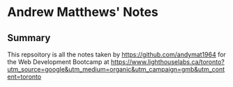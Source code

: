 # Andrew Matthews' Notes
## Summary 
This repsoitory is all the notes taken by https://github.com/andymat1964 for the Web Development Bootcamp at https://www.lighthouselabs.ca/toronto?utm_source=google&utm_medium=organic&utm_campaign=gmb&utm_content=toronto